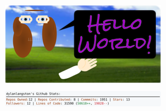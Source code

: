 <!-- 
Version 2.0.27
Built Wed May 29 2024 02:17:58 GMT+0000 (Coordinated Universal Time)
-->

<h1 align="center">
  <a href="./src/ReadMe.md" title="Click to View Source">
    <picture width="100%" alt="Dylan">
      <source media="(prefers-color-scheme: dark)" srcset="dylan-dark.svg?version=2.0.27">
      <img src="dylan-light.svg?version=2.0.27" alt="Dylan">
    </picture>
  </a>
</h1>

<div align="center">
  <picture width="100%" alt="Profile Info and Stats">
    <source media="(prefers-color-scheme: dark)" srcset="stats-dark.svg?version=2.0.27">
    <img src="stats-light.svg?version=2.0.27" alt="Profile Info and Stats">
  </picture>
</div>
